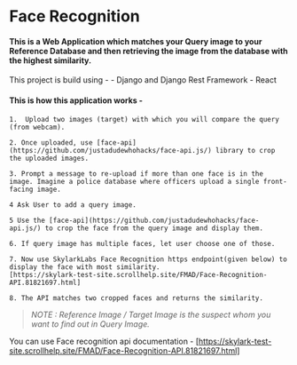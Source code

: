 # Face Recognition

#### This is a Web Application which matches your Query image to your Reference Database and then retrieving the image from the database with the highest similarity.

This project is build using - 
    - Django and Django Rest Framework
    - React

#### This is how this application works -

    1.  Upload two images (target) with which you will compare the query (from webcam).

    2. Once uploaded, use [face-api](https://github.com/justadudewhohacks/face-api.js/) library to crop the uploaded images.

    3. Prompt a message to re-upload if more than one face is in the image. Imagine a police database where officers upload a single front-facing image.

    4 Ask User to add a query image.

    5 Use the [face-api](https://github.com/justadudewhohacks/face-api.js/) to crop the face from the query image and display them.

    6. If query image has multiple faces, let user choose one of those.

    7. Now use SkylarkLabs Face Recognition https endpoint(given below) to display the face with most similarity.
    [https://skylark-test-site.scrollhelp.site/FMAD/Face-Recognition-API.81821697.html]

    8. The API matches two cropped faces and returns the similarity.

> *NOTE : Reference Image / Target Image is the suspect whom you want to find out in Query Image.*

You can use Face recognition api documentation -
[https://skylark-test-site.scrollhelp.site/FMAD/Face-Recognition-API.81821697.html]